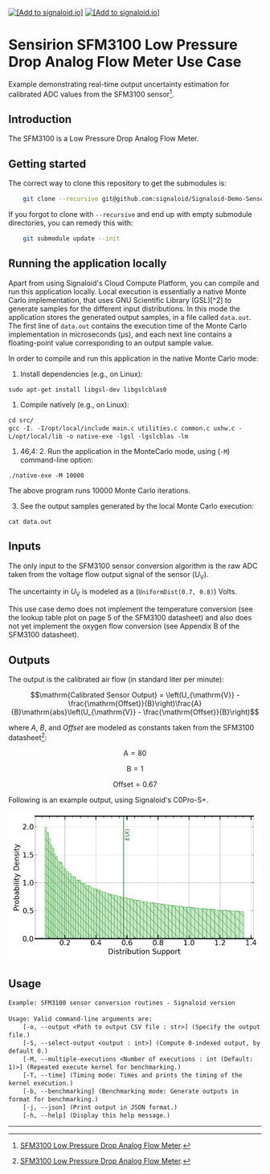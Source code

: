 [<img src="https://assets.signaloid.io/add-to-signaloid-cloud-logo-dark-latest.png#gh-dark-mode-only" alt="[Add to signaloid.io]" height="30">](https://signaloid.io/repositories?connect=https://github.com/signaloid/Signaloid-Demo-Sensors-SensirionSFM3100ConversionRoutines#gh-dark-mode-only)
[<img src="https://assets.signaloid.io/add-to-signaloid-cloud-logo-light-latest.png#gh-light-mode-only" alt="[Add to signaloid.io]" height="30">](https://signaloid.io/repositories?connect=https://github.com/signaloid/Signaloid-Demo-Sensors-SensirionSFM3100ConversionRoutines#gh-light-mode-only)

# Sensirion SFM3100 Low Pressure Drop Analog Flow Meter Use Case
Example demonstrating real-time output uncertainty estimation for calibrated ADC values from the SFM3100 sensor[^1].

## Introduction
The SFM3100 is a Low Pressure Drop Analog Flow Meter.

## Getting started

The correct way to clone this repository to get the submodules is:
```sh
	git clone --recursive git@github.com:signaloid/Signaloid-Demo-Sensors-SensirionSFM3100ConversionRoutines.git
```

If you forgot to clone with `--recursive` and end up with empty submodule directories, you can remedy this with:
```sh
	git submodule update --init
```

## Running the application locally
Apart from using Signaloid's Cloud Compute Platform, you can compile and run this application
locally. Local execution is essentially a native Monte Carlo implementation,
that uses GNU Scientific Library (GSL)[^2] to generate samples for the different input distributions.
In this mode the application stores the generated output samples, in a file called `data.out`.
The first line of `data.out` contains the execution time of the Monte Carlo implementation
in microseconds (μs), and each
next line contains a floating-point value corresponding to an output sample value.

In order to compile and run this application in the native Monte Carlo mode:

1. Install dependencies (e.g., on Linux):
```
sudo apt-get install libgsl-dev libgslcblas0
```
1. Compile natively (e.g., on Linux):
```
cd src/
gcc -I. -I/opt/local/include main.c utilities.c common.c uxhw.c -L/opt/local/lib -o native-exe -lgsl -lgslcblas -lm
```
1. 46,4: 2. Run the application in the MonteCarlo mode, using (`-M`) command-line option:
```
./native-exe -M 10000
```
The above program runs 10000 Monte Carlo iterations.

3. See the output samples generated by the local Monte Carlo execution:
```
cat data.out
```

## Inputs
The only input to the SFM3100 sensor conversion algorithm is the raw ADC taken from the voltage flow output signal of the sensor ($U_\mathrm{V}$).

The uncertainty in $U_\mathrm{V}$ is modeled as a (`UniformDist(0.7, 0.8)`) Volts.

This use case demo does not implement the temperature conversion (see the lookup table plot on page 5 of the SFM3100 datasheet) and also does not yet implement the oxygen flow conversion (see Appendix B of the SFM3100 datasheet).


## Outputs
The output is the calibrated air flow (in standard liter per minute):
```math
\mathrm{Calibrated Sensor Output} = \left(U_{\mathrm{V}} - \frac{\mathrm{Offset}}{B}\right)\frac{A}{B}\mathrm{abs}\left(U_{\mathrm{V}} - \frac{\mathrm{Offset}}{B}\right)
```
where *A*, *B*, and *Offset* are modeled as constants taken from the SFM3100 datasheet[^1]:
```math
\mathrm{A} = 80
```
```math
\mathrm{B} = 1
```
```math
\mathrm{Offset} = 0.67
```

Following is an example output, using Signaloid's C0Pro-S+.

![Example output plot](./docs/plots/output-C0-S-plus.png)

## Usage
```
Example: SFM3100 sensor conversion routines - Signaloid version

Usage: Valid command-line arguments are:
	[-o, --output <Path to output CSV file : str>] (Specify the output file.)
	[-S, --select-output <output : int>] (Compute 0-indexed output, by default 0.)
	[-M, --multiple-executions <Number of executions : int (Default: 1)>] (Repeated execute kernel for benchmarking.)
	[-T, --time] (Timing mode: Times and prints the timing of the kernel execution.)
	[-b, --benchmarking] (Benchmarking mode: Generate outputs in format for benchmarking.)
	[-j, --json] (Print output in JSON format.)
	[-h, --help] (Display this help message.)
```


---

[^1]: [SFM3100 Low Pressure Drop Analog Flow Meter](https://sensirion.com/media/documents/27637785/626A538D/GF_DS_SFM3100.pdf).

